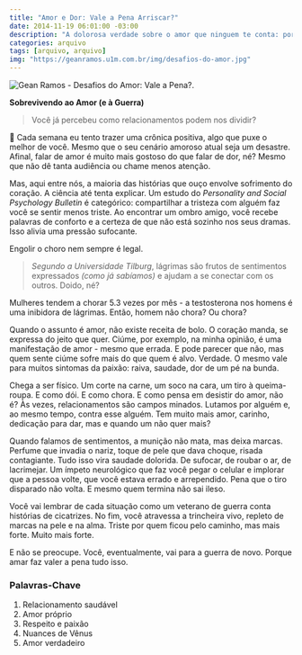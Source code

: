 ```yaml
---
title: "Amor e Dor: Vale a Pena Arriscar?"
date: 2014-11-19 06:01:00 -03:00
description: "A dolorosa verdade sobre o amor que ninguem te conta: por que ainda vale a pena?"
categories: arquivo
tags: [arquivo, arquivo]
img: "https://geanramos.u1m.com.br/img/desafios-do-amor.jpg"
---
```


![Gean Ramos - Desafios do Amor: Vale a Pena?.](https://geanramos.u1m.com.br/img/desafios-do-amor.jpg)

**Sobrevivendo ao Amor (e à Guerra)**

> Você já percebeu como relacionamentos podem nos dividir?

🌟 Cada semana eu tento trazer uma crônica positiva, algo que puxe o melhor de você. Mesmo que o seu cenário amoroso atual seja um desastre. Afinal, falar de amor é muito mais gostoso do que falar de dor, né? Mesmo que não dê tanta audiência ou chame menos atenção. 

Mas, aqui entre nós, a maioria das histórias que ouço envolve sofrimento do coração. A ciência até tenta explicar. Um estudo do *Personality and Social Psychology Bulletin* é categórico: compartilhar a tristeza com alguém faz você se sentir menos triste. Ao encontrar um ombro amigo, você recebe palavras de conforto e a certeza de que não está sozinho nos seus dramas. Isso alivia uma pressão sufocante.

Engolir o choro nem sempre é legal. 
> *Segundo a Universidade Tilburg*, lágrimas são frutos de sentimentos expressados *(como já sabíamos)* e ajudam a se conectar com os outros. Doido, né?

Mulheres tendem a chorar 5.3 vezes por mês - a testosterona nos homens é uma inibidora de lágrimas. Então, homem não chora? Ou chora?

Quando o assunto é amor, não existe receita de bolo. O coração manda, se expressa do jeito que quer. Ciúme, por exemplo, na minha opinião, é uma manifestação de amor - mesmo que errada. E pode parecer que não, mas quem sente ciúme sofre mais do que quem é alvo. Verdade. O mesmo vale para muitos sintomas da paixão: raiva, saudade, dor de um pé na bunda.

Chega a ser físico. Um corte na carne, um soco na cara, um tiro à queima-roupa. E como dói. E como chora. E como pensa em desistir do amor, não é? Às vezes, relacionamentos são campos minados. Lutamos por alguém e, ao mesmo tempo, contra esse alguém. Tem muito mais amor, carinho, dedicação para dar, mas e quando um não quer mais?

Quando falamos de sentimentos, a munição não mata, mas deixa marcas. Perfume que invadia o nariz, toque de pele que dava choque, risada contagiante. Tudo isso vira saudade dolorida. De sufocar, de roubar o ar, de lacrimejar. Um ímpeto neurológico que faz você pegar o celular e implorar que a pessoa volte, que você estava errado e arrependido. Pena que o tiro disparado não volta. E mesmo quem termina não sai ileso.

Você vai lembrar de cada situação como um veterano de guerra conta histórias de cicatrizes. No fim, você atravessa a trincheira vivo, repleto de marcas na pele e na alma. Triste por quem ficou pelo caminho, mas mais forte. Muito mais forte.

E não se preocupe. Você, eventualmente, vai para a guerra de novo. Porque amar faz valer a pena tudo isso.

### Palavras-Chave
1. Relacionamento saudável
2. Amor próprio
3. Respeito e paixão
4. Nuances de Vênus
5. Amor verdadeiro